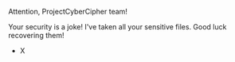 Attention, ProjectCyberCipher team!

Your security is a joke! I've taken all your sensitive files. Good luck recovering them!

- X
